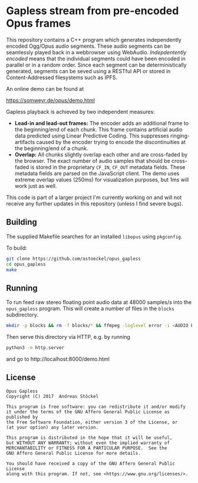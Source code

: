 # Gapless stream from pre-encoded Opus frames

This repository contains a C++ program which generates independently encoded Ogg/Opus audio segments. These audio segments can be seamlessly played back in a webbrowser using WebAudio. *Indepdentently encoded* means that the individual segments could have been encoded in parallel or in a random order. Since each segment can be deterministically generated, segments can be seved using a RESTful API or stored in Content-Addressed filesystems such as IPFS.

An online demo can be found at

https://somweyr.de/opus/demo.html

Gapless playback is achieved by two independent measures:
* **Lead-in and lead-out frames:** The encoder adds an additional frame to the beginning/end of each chunk. This frame contains artificial audio data predicted using Linear Predictive Coding. This suppresses ringing-artifacts caused by the encoder trying to encode the discontinuities at the beginning/end of a chunk.
* **Overlap:** All chunks slightly overlap each other and are cross-faded by the browser. The exact number of audio samples that should be cross-faded is stored in the proprietary `CF_IN`, `CF_OUT` metadata fields. These metadata fields are parsed on the JavaScript client. The demo uses extreme overlap values (250ms) for visualization purposes, but 1ms will work just as well.

This code is part of a larger project I'm currently working on and will not receive any further updates in this repository (unless I find severe bugs).

## Building

The supplied Makefile searches for an installed `libopus` using `pkgconfig`.

To build:
```sh
git clone https://github.com/astoeckel/opus_gapless
cd opus_gapless
make
```

## Running

To run feed raw stereo floating point audio data at 48000 samples/s into the `opus_gapless` program. This will create a number of files in the `blocks` subdirectory.
```sh
mkdir -p blocks && rm -f blocks/* && ffmpeg -loglevel error -i <AUDIO FILE> -ac 2 -ar 48000 -f f32le - | ./opus_gapless
```

Then serve this directory via HTTP, e.g. by running
```sh
python3 -m http.server
```
and go to http://localhost:8000/demo.html


## License

```
Opus Gapless
Copyright (C) 2017  Andreas Stöckel

This program is free software: you can redistribute it and/or modify
it under the terms of the GNU Affero General Public License as published by
the Free Software Foundation, either version 3 of the License, or
(at your option) any later version.

This program is distributed in the hope that it will be useful,
but WITHOUT ANY WARRANTY; without even the implied warranty of
MERCHANTABILITY or FITNESS FOR A PARTICULAR PURPOSE.  See the
GNU Affero General Public License for more details.

You should have received a copy of the GNU Affero General Public License
along with this program. If not, see <https://www.gnu.org/licenses/>.
```
